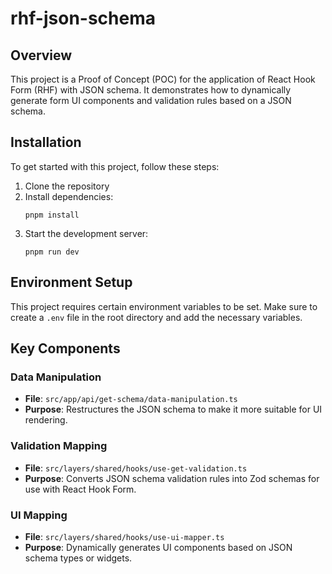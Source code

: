 # rhf-json-schema

## Overview

This project is a Proof of Concept (POC) for the application of React Hook Form (RHF) with JSON schema. It demonstrates how to dynamically generate form UI components and validation rules based on a JSON schema.

## Installation

To get started with this project, follow these steps:

1. Clone the repository
2. Install dependencies:
   ```
   pnpm install
   ```
3. Start the development server:
   ```
   pnpm run dev
   ```

## Environment Setup

This project requires certain environment variables to be set. Make sure to create a `.env` file in the root directory and add the necessary variables.

## Key Components

### Data Manipulation
- **File**: `src/app/api/get-schema/data-manipulation.ts`
- **Purpose**: Restructures the JSON schema to make it more suitable for UI rendering.

### Validation Mapping
- **File**: `src/layers/shared/hooks/use-get-validation.ts`
- **Purpose**: Converts JSON schema validation rules into Zod schemas for use with React Hook Form.

### UI Mapping
- **File**: `src/layers/shared/hooks/use-ui-mapper.ts`
- **Purpose**: Dynamically generates UI components based on JSON schema types or widgets.

